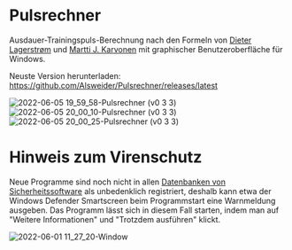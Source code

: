 # Pulsrechner
Ausdauer-Trainingspuls-Berechnung nach den Formeln von [Dieter Lagerstrøm](http://www.medizinfo.de/sportmedizin/tipps/trainingspuls.shtml) und [Martti J. Karvonen](https://de.wikipedia.org/wiki/Karvonen-Formel) mit graphischer Benutzeroberfläche für Windows. 

Neuste Version herunterladen: https://github.com/Alsweider/Pulsrechner/releases/latest

![2022-06-05 19_59_58-Pulsrechner (v0 3 3)](https://user-images.githubusercontent.com/30653982/172064014-30bb92af-53ec-4ffa-86eb-eac2d2e8d79d.jpg)
![2022-06-05 20_00_10-Pulsrechner (v0 3 3)](https://user-images.githubusercontent.com/30653982/172064015-ae52f18a-2ebd-46bb-8bee-ec025b3645bd.jpg)
![2022-06-05 20_00_25-Pulsrechner (v0 3 3)](https://user-images.githubusercontent.com/30653982/172064016-8f2be138-c4d1-4dd9-b6f0-ff8f713708c1.jpg)

# Hinweis zum Virenschutz 
Neue Programme sind noch nicht in allen [Datenbanken von Sicherheitssoftware](https://www.virustotal.com/gui/file/996687e2fdf77cc4d0fd078652c7ae61f6f9b88633bec21de6853a448e06a0c8?nocache=1) als unbedenklich registriert, deshalb kann etwa der Windows Defender Smartscreen beim Programmstart eine Warnmeldung ausgeben. Das Programm lässt sich in diesem Fall starten, indem man auf "Weitere Informationen" und "Trotzdem ausführen" klickt. 

![2022-06-01 11_27_20-Window](https://user-images.githubusercontent.com/30653982/171373509-798b42cd-fd69-4915-be77-b037c8169fbf.jpg)
